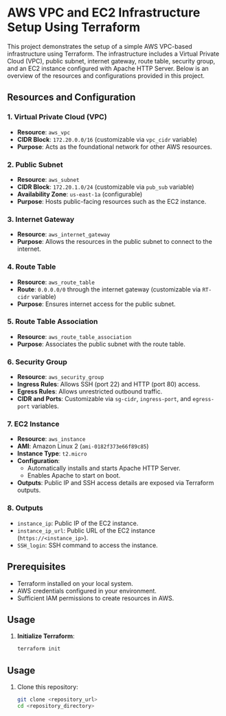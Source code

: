 # AWS VPC and EC2 Infrastructure Setup Using Terraform

This project demonstrates the setup of a simple AWS VPC-based infrastructure using Terraform. The infrastructure includes a Virtual Private Cloud (VPC), public subnet, internet gateway, route table, security group, and an EC2 instance configured with Apache HTTP Server. Below is an overview of the resources and configurations provided in this project.

## Resources and Configuration

### 1. **Virtual Private Cloud (VPC)**
- **Resource**: `aws_vpc`
- **CIDR Block**: `172.20.0.0/16` (customizable via `vpc_cidr` variable)
- **Purpose**: Acts as the foundational network for other AWS resources.

### 2. **Public Subnet**
- **Resource**: `aws_subnet`
- **CIDR Block**: `172.20.1.0/24` (customizable via `pub_sub` variable)
- **Availability Zone**: `us-east-1a` (configurable)
- **Purpose**: Hosts public-facing resources such as the EC2 instance.

### 3. **Internet Gateway**
- **Resource**: `aws_internet_gateway`
- **Purpose**: Allows the resources in the public subnet to connect to the internet.

### 4. **Route Table**
- **Resource**: `aws_route_table`
- **Route**: `0.0.0.0/0` through the internet gateway (customizable via `RT-cidr` variable)
- **Purpose**: Ensures internet access for the public subnet.

### 5. **Route Table Association**
- **Resource**: `aws_route_table_association`
- **Purpose**: Associates the public subnet with the route table.

### 6. **Security Group**
- **Resource**: `aws_security_group`
- **Ingress Rules**: Allows SSH (port 22) and HTTP (port 80) access.
- **Egress Rules**: Allows unrestricted outbound traffic.
- **CIDR and Ports**: Customizable via `sg-cidr`, `ingress-port`, and `egress-port` variables.

### 7. **EC2 Instance**
- **Resource**: `aws_instance`
- **AMI**: Amazon Linux 2 (`ami-0182f373e66f89c85`)
- **Instance Type**: `t2.micro`
- **Configuration**:
  - Automatically installs and starts Apache HTTP Server.
  - Enables Apache to start on boot.
- **Outputs**: Public IP and SSH access details are exposed via Terraform outputs.

### 8. **Outputs**
- `instance_ip`: Public IP of the EC2 instance.
- `instance_ip_url`: Public URL of the EC2 instance (`https://<instance_ip>`).
- `SSH_login`: SSH command to access the instance.

## Prerequisites
- Terraform installed on your local system.
- AWS credentials configured in your environment.
- Sufficient IAM permissions to create resources in AWS.

## Usage

1. **Initialize Terraform**:
   ```bash
   terraform init


## Usage
1. Clone this repository:
   ```bash
   git clone <repository_url>
   cd <repository_directory>

